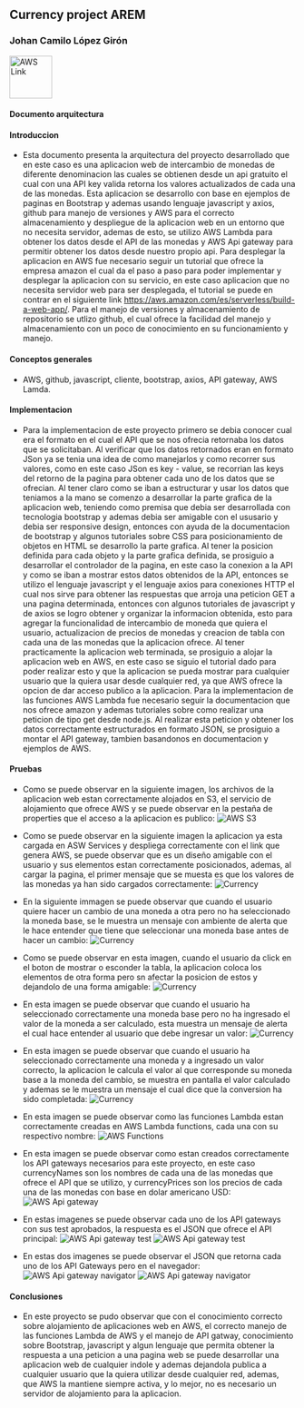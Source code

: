 ## Currency project AREM
### Johan Camilo López Girón

<a href="http://currencyproject-arem.s3-website-us-west-2.amazonaws.com"><img src="https://icon-icons.com/icons2/844/PNG/128/AWS_icon-icons.com_67084.png" alt="AWS Link" width="75" height="75"></a>
#### Documento arquitectura
#### Introduccion
- Esta documento presenta la arquitectura del proyecto desarrollado que en este caso es una aplicacion web de intercambio de monedas de diferente denominacion las cuales se obtienen desde un api gratuito el cual con una API key valida retorna los valores actualizados de cada una de las monedas. Esta aplicacion se desarrollo con base en ejemplos de paginas en Bootstrap y ademas usando lenguaje javascript y axios, github para manejo de versiones y AWS para el correcto almacenamiento y despliegue de la aplicacion web en un entorno que no necesita servidor, ademas de esto, se utilizo AWS Lambda para obtener los datos desde el API de las monedas y AWS Api gateway para permitir obtener los datos desde nuestro propio api.
Para desplegar la aplicacion en AWS fue necesario seguir un tutorial que ofrece la empresa amazon el cual da el paso a paso para poder implementar y desplegar la aplicacion con su servicio, en este caso aplicacion que no necesita servidor web para ser desplegada, el tutorial se puede en contrar en el siguiente link https://aws.amazon.com/es/serverless/build-a-web-app/.
Para el manejo de versiones y almacenamiento de repositorio se utlizo github, el cual ofrece la facilidad del manejo y almacenamiento con un poco de conocimiento en su funcionamiento y manejo.
#### Conceptos generales
- AWS, github, javascript, cliente, bootstrap, axios, API gateway, AWS Lamda.
#### Implementacion
- Para la implementacion de este proyecto primero se debia conocer cual era el formato en el cual el API que se nos ofrecia retornaba los datos que se solicitaban. Al verificar que los datos retornados eran en formato JSon ya se tenia una idea de como manejarlos y como recorrer sus valores, como en este caso JSon es key - value, se recorrian las keys del retorno de la pagina para obtener cada uno de los datos que se ofrecian. Al tener claro como se iban a estructurar y usar los datos que teniamos a la mano se comenzo a desarrollar la parte grafica de la aplicacion web, teniendo como premisa que debia ser desarrollada con tecnologia bootstrap y ademas debia ser amigable con el ususario y debia ser responsive design, entonces con ayuda de la documentacion de bootstrap y algunos tutoriales sobre CSS para posicionamiento de objetos en HTML se desarrollo la parte grafica. Al tener la posicion definida para cada objeto y la parte grafica definida, se prosiguio a desarrollar el controlador de la pagina, en este caso la conexion a la API y como se iban a mostrar estos datos obtenidos de la API, entonces se utilizo el lenguaje javascript y el lenguaje axios para conexiones HTTP el cual nos sirve para obtener las respuestas que arroja una peticion GET a una pagina determinada, entonces con algunos tutoriales de javascript y de axios se logro obtener y organizar la informacion obtenida, esto para agregar la funcionalidad de intercambio de moneda que quiera el usuario, actualizacion de precios de monedas y creacion de tabla con cada una de las monedas que la aplicacion ofrece.
Al tener practicamente la aplicacion web terminada, se prosiguio a alojar la aplicacion web en AWS, en este caso se siguio el tutorial dado para poder realizar esto y que la aplicacion se pueda mostrar para cualquier usuario que la quiera usar desde cualquier red, ya que AWS ofrece la opcion de dar acceso publico a la aplicacion. Para la implementacion de las funciones AWS Lambda fue necesario seguir la documentacion que nos ofrece amazon y ademas tutoriales sobre como realizar una peticion de tipo get desde node.js. Al realizar esta peticion y obtener los datos correctamente estructurados en formato JSON, se prosiguio a montar el API gateway, tambien basandonos en documentacion y ejemplos de AWS.
#### Pruebas
- Como se puede observar en la siguiente imagen, los archivos de la aplicacion web estan correctamente alojados en S3, el servicio de alojamiento que ofrece AWS y se puede observar en la pestaña de properties que el acceso a la aplicacion es publico:
![AWS S3](https://github.com/AREMCamiloLopez/CurrencyProjectWithoutSpring/blob/master/screenshots/Screenshot%20from%202018-10-26%2011-06-59.png)

- Como se puede observar en la siguiente imagen la aplicacion ya esta cargada en ASW Services y despliega correctamente con el link que genera AWS, se puede observar que es un diseño amigable con el usuario y sus elementos estan correctamente posicionados, ademas, al cargar la pagina, el primer mensaje que se muesta es que los valores de las monedas ya han sido cargados correctamente:
![Currency](https://github.com/AREMCamiloLopez/CurrencyProjectWithoutSpring/blob/master/screenshots/Screenshot%20from%202018-10-26%2011-09-28.png)

- En la siguiente immagen se puede observar que cuando el usuario quiere hacer un cambio de una moneda a otra pero no ha seleccionado la moneda base, se le muestra un mensaje con ambiente de alerta que le hace entender que tiene que seleccionar una moneda base antes de hacer un cambio:
![Currency](https://github.com/AREMCamiloLopez/CurrencyProjectWithoutSpring/blob/master/screenshots/Screenshot%20from%202018-10-26%2011-09-53.png)

- Como se puede observar en esta imagen, cuando el usuario da click en el boton de mostrar o esconder la tabla, la aplicacion coloca los elementos de otra forma pero sn afectar la posicion de estos y dejandolo de una forma amigable:
![Currency](https://github.com/AREMCamiloLopez/CurrencyProjectWithoutSpring/blob/master/screenshots/Screenshot%20from%202018-10-26%2011-10-07.png)

- En esta imagen se puede observar que cuando el usuario ha seleccionado correctamente una moneda base pero no ha ingresado el valor de la moneda a ser calculado, esta muestra un mensaje de alerta el cual hace entender al usuario que debe ingresar un valor:
![Currency](https://github.com/AREMCamiloLopez/CurrencyProjectWithoutSpring/blob/master/screenshots/Screenshot%20from%202018-10-26%2011-10-28.png)

- En esta imagen se puede observar que cuando el usuario ha seleccionado correctamente una moneda y a ingresado un valor correcto, la aplicacion le calcula el valor al que corresponde su moneda base a la moneda del cambio, se muestra en pantalla el valor calculado y ademas se le muestra un mensaje el cual dice que la conversion ha sido completada:
![Currency](https://github.com/AREMCamiloLopez/CurrencyProjectWithoutSpring/blob/master/screenshots/Screenshot%20from%202018-10-26%2011-10-43.png)

- En esta imagen se puede observar como las funciones Lambda estan correctamente creadas en AWS Lambda functions, cada una con su respectivo nombre:
![AWS Functions](https://github.com/AREMCamiloLopez/CurrencyProjectWithoutSpring/blob/master/screenshots/Screenshot%20from%202018-11-05%2000-53-41.png)

- En esta imagen se puede observar como estan creados correctamente los API gateways necesarios para este proyecto, en este caso currencyNames son los nombres de cada una de las monedas que ofrece el API que se utilizo, y currencyPrices son los precios de cada una de las monedas con base en dolar americano USD:
![AWS Api gateway](https://github.com/AREMCamiloLopez/CurrencyProjectWithoutSpring/blob/master/screenshots/Screenshot%20from%202018-11-05%2000-53-07.png)

- En estas imagenes se puede observar cada uno de los API gateways con sus test aprobados, la respuesta es el JSON que ofrece el API principal:
![AWS Api gateway test](https://github.com/AREMCamiloLopez/CurrencyProjectWithoutSpring/blob/master/screenshots/Screenshot%20from%202018-11-05%2000-51-49.png)
![AWS Api gateway test](https://github.com/AREMCamiloLopez/CurrencyProjectWithoutSpring/blob/master/screenshots/Screenshot%20from%202018-11-05%2000-52-09.png)

- En estas dos imagenes se puede observar el JSON que retorna cada uno de los API Gateways pero en el navegador:
![AWS Api gateway navigator](https://github.com/AREMCamiloLopez/CurrencyProjectWithoutSpring/blob/master/screenshots/Screenshot%20from%202018-11-05%2000-52-35.png)
![AWS Api gateway navigator](https://github.com/AREMCamiloLopez/CurrencyProjectWithoutSpring/blob/master/screenshots/Screenshot%20from%202018-11-05%2000-52-45.png)
#### Conclusiones
- En este proyecto se pudo observar que con el conocimiento correcto sobre alojamiento de aplicaciones web en AWS, el correcto manejo de las funciones Lambda de AWS y el manejo de API gatway, conocimiento sobre Bootstrap, javascript y algun lenguaje que permita obtener la respuesta a una peticion a una pagina web se puede desarrollar una aplicacion web de cualquier indole y ademas dejandola publica a cualquier usuario que la quiera utilizar desde cualquier red, ademas, que AWS la mantiene siempre activa, y lo mejor, no es necesario un servidor de alojamiento para la aplicacion.
